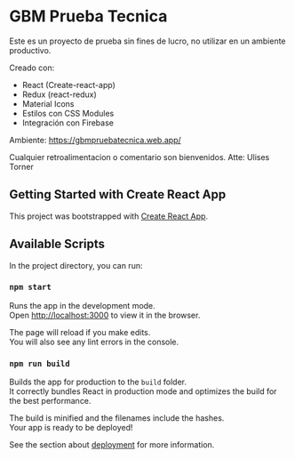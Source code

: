 # GBM Prueba Tecnica

Este es un proyecto de prueba sin fines de lucro, no utilizar en un ambiente productivo.

Creado con:
- React (Create-react-app)
- Redux (react-redux)
- Material Icons
- Estilos con CSS Modules
- Integración con Firebase

Ambiente:
https://gbmpruebatecnica.web.app/

Cualquier retroalimentacion o comentario son bienvenidos.
Atte: Ulises Torner

## Getting Started with Create React App

This project was bootstrapped with [Create React App](https://github.com/facebook/create-react-app).

## Available Scripts

In the project directory, you can run:

### `npm start`

Runs the app in the development mode.\
Open [http://localhost:3000](http://localhost:3000) to view it in the browser.

The page will reload if you make edits.\
You will also see any lint errors in the console.

### `npm run build`

Builds the app for production to the `build` folder.\
It correctly bundles React in production mode and optimizes the build for the best performance.

The build is minified and the filenames include the hashes.\
Your app is ready to be deployed!

See the section about [deployment](https://facebook.github.io/create-react-app/docs/deployment) for more information.
